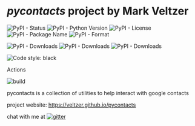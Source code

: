
# *pycontacts* project by Mark Veltzer

![PyPI - Status](https://img.shields.io/pypi/status/pycontacts)
![PyPI - Python Version](https://img.shields.io/pypi/pyversions/pycontacts)
![PyPI - License](https://img.shields.io/pypi/l/pycontacts)
![PyPI - Package Name](https://img.shields.io/pypi/v/pycontacts)
![PyPI - Format](https://img.shields.io/pypi/format/pycontacts)

![PyPI - Downloads](https://img.shields.io/pypi/dd/pycontacts)
![PyPI - Downloads](https://img.shields.io/pypi/dw/pycontacts)
![PyPI - Downloads](https://img.shields.io/pypi/dm/pycontacts)

![Code style: black](https://img.shields.io/badge/code%20style-black-000000.svg)


Actions

![build](https://github.com/veltzer/pycontacts/workflows/build/badge.svg)

pycontacts is a collection of utilities to help interact with google contacts

project website: https://veltzer.github.io/pycontacts

chat with me at [![gitter](https://badges.gitter.im/Join%20Chat.svg)](https://gitter.im/veltzer/mark.veltzer)


